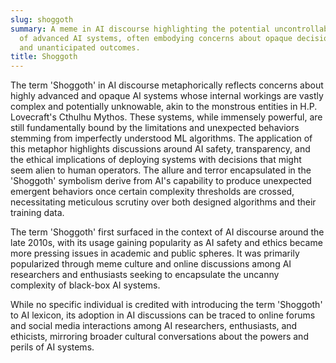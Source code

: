 ```yaml
---
slug: shoggoth
summary: A meme in AI discourse highlighting the potential uncontrollable, alien nature
  of advanced AI systems, often embodying concerns about opaque decision processes
  and unanticipated outcomes.
title: Shoggoth
---
```


The term 'Shoggoth' in AI discourse metaphorically reflects concerns about highly advanced and opaque AI systems whose internal workings are vastly complex and potentially unknowable, akin to the monstrous entities in H.P. Lovecraft's Cthulhu Mythos. These systems, while immensely powerful, are still fundamentally bound by the limitations and unexpected behaviors stemming from imperfectly understood ML algorithms. The application of this metaphor highlights discussions around AI safety, transparency, and the ethical implications of deploying systems with decisions that might seem alien to human operators. The allure and terror encapsulated in the 'Shoggoth' symbolism derive from AI's capability to produce unexpected emergent behaviors once certain complexity thresholds are crossed, necessitating meticulous scrutiny over both designed algorithms and their training data.

The term 'Shoggoth' first surfaced in the context of AI discourse around the late 2010s, with its usage gaining popularity as AI safety and ethics became more pressing issues in academic and public spheres. It was primarily popularized through meme culture and online discussions among AI researchers and enthusiasts seeking to encapsulate the uncanny complexity of black-box AI systems.

While no specific individual is credited with introducing the term 'Shoggoth' to AI lexicon, its adoption in AI discussions can be traced to online forums and social media interactions among AI researchers, enthusiasts, and ethicists, mirroring broader cultural conversations about the powers and perils of AI systems.
